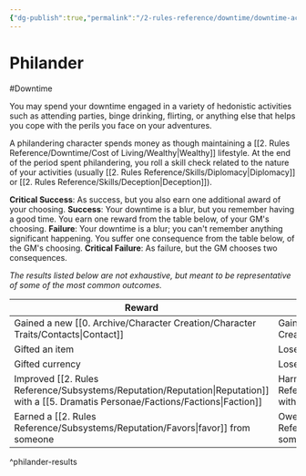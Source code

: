 ```yaml
---
{"dg-publish":true,"permalink":"/2-rules-reference/downtime/downtime-activities/socialize/philander/","noteIcon":""}
---
```


# Philander
#Downtime 

You may spend your downtime engaged in a variety of hedonistic activities such as attending parties, binge drinking, flirting, or anything else that helps you cope with the perils you face on your adventures. 

A philandering character spends money as though maintaining a [[2. Rules Reference/Downtime/Cost of Living/Wealthy\|Wealthy]] lifestyle. At the end of the period spent philandering, you roll a skill check related to the nature of your activities (usually [[2. Rules Reference/Skills/Diplomacy\|Diplomacy]] or [[2. Rules Reference/Skills/Deception\|Deception]]). 

**Critical Success**: As success, but you also earn one additional award of your choosing. 
**Success**: Your downtime is a blur, but you remember having a good time. You earn one reward from the table below, of your GM's choosing.
**Failure**: Your downtime is a blur; you can't remember anything significant happening. You suffer one consequence from the table below, of the GM's choosing.
**Critical Failure**: As failure, but the GM chooses two consequences.

*The results listed below are not exhaustive, but meant to be representative of some of the most common outcomes.* 

| Reward                                               | Consequence                                           |
| ---------------------------------------------------- | ----------------------------------------------------- |
| Gained a new [[0. Archive/Character Creation/Character Traits/Contacts\|Contact]]                   | Gained a new rival [[0. Archive/Character Creation/Character Traits/Contacts\|Contact]]              |
| Gifted an item                                       | Lose an item                                          |
| Gifted currency                                      | Lose currency                                         |
| Improved [[2. Rules Reference/Subsystems/Reputation/Reputation\|Reputation]] with a [[5. Dramatis Personae/Factions/Factions\|Faction]] | Harm your [[2. Rules Reference/Subsystems/Reputation/Reputation\|Reputation]] with a [[5. Dramatis Personae/Factions/Factions\|Faction]] |
| Earned a [[2. Rules Reference/Subsystems/Reputation/Favors\|favor]] from someone              | Owe a [[2. Rules Reference/Subsystems/Reputation/Favors\|favor]] to someone                    |
^philander-results
